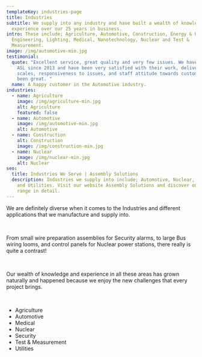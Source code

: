 ```yaml
---
templateKey: industries-page
title: Industries
subtitle: We supply into any industry and have built a wealth of knowledge and
  experience over our 25 years in business.
intro: These include; Agriculture, Automotive, Construction, Energy & Utilities,
  Engineering, Lighting, Medical, Nanotechnology, Nuclear and Test &
  Measurement.
image: /img/automotive-min.jpg
testimonial:
  quote: "Excellent service, great quality and very few issues. We have been using
    ASL since 2013 and have been very satisfied with their work, delivery time
    scales, responsiveness to issues, and staff attitude towards customers has
    been great. "
  name: A happy customer in the Automotive industry.
industries:
  - name: Agriculture
    image: /img/agriculture-min.jpg
    alt: Agriculture
    featured: false
  - name: Automotive
    image: /img/automotive-min.jpg
    alt: Automotive
  - name: Construction
    alt: Construction
    image: /img/construction-min.jpg
  - name: Nuclear
    image: /img/nuclear-min.jpg
    alt: Nuclear
seo:
  title: Industries We Serve | Assembly Solutions
  description: Industries we supply into include; Automotive, Nuclear, Security
    and Utilities. Visit our website Assembly Solutions and discover our market
    range in detail.
---
```

We are definitely diverse when it comes to the Industries and different applications that we manufacture and supply into. 

</br>

From small wire preparation assemblies for Security alarms, to large Bus wiring looms, and control panels for Nuclear power stations, there really is quite a contrast! 

<br/>

Our wealth of knowledge and experience in all these areas has grown naturally and happened because we enjoy the new challenges that every project brings. 

<br/>

*  Agriculture
* Automotive
* Medical
* Nuclear
* Security
* Test & Measurement
* Utilities